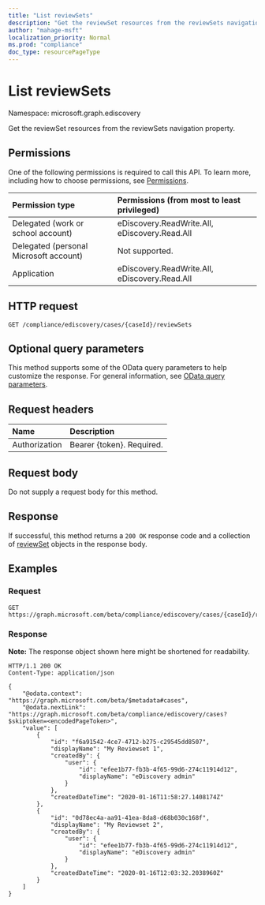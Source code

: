 ```yaml
---
title: "List reviewSets"
description: "Get the reviewSet resources from the reviewSets navigation property."
author: "mahage-msft"
localization_priority: Normal
ms.prod: "compliance"
doc_type: resourcePageType
---
```


# List reviewSets

Namespace: microsoft.graph.ediscovery

Get the reviewSet resources from the reviewSets navigation property.

## Permissions

One of the following permissions is required to call this API. To learn more, including how to choose permissions, see [Permissions](/graph/permissions-reference).

|Permission type|Permissions (from most to least privileged)|
|:---|:---|
|Delegated (work or school account)|eDiscovery.ReadWrite.All, eDiscovery.Read.All|
|Delegated (personal Microsoft account)|Not supported.|
|Application|eDiscovery.ReadWrite.All, eDiscovery.Read.All|

## HTTP request

<!-- {
  "blockType": "ignored"
}
-->

``` http
GET /compliance/ediscovery/cases/{caseId}/reviewSets
```

## Optional query parameters

This method supports some of the OData query parameters to help customize the response. For general information, see [OData query parameters](/graph/query-parameters).

## Request headers

|Name|Description|
|:---|:---|
|Authorization|Bearer {token}. Required.|

## Request body

Do not supply a request body for this method.

## Response

If successful, this method returns a `200 OK` response code and a collection of [reviewSet](../resources/reviewset.md) objects in the response body.

## Examples

### Request

<!-- {
  "blockType": "request",
  "name": "list_reviewset"
}
-->

``` http
GET https://graph.microsoft.com/beta/compliance/ediscovery/cases/{caseId}/reviewSets
```

### Response

**Note:** The response object shown here might be shortened for readability.
<!-- {
  "blockType": "response",
  "truncated": true,
  "@odata.type": "Collection(microsoft.graph.reviewSet)"
}
-->

``` http
HTTP/1.1 200 OK
Content-Type: application/json

{
    "@odata.context": "https://graph.microsoft.com/beta/$metadata#cases",
    "@odata.nextLink": "https://graph.microsoft.com/beta/compliance/ediscovery/cases?$skiptoken=<encodedPageToken>",
    "value": [
        {
            "id": "f6a91542-4ce7-4712-b275-c29545dd8507",
            "displayName": "My Reviewset 1",
            "createdBy": {
                "user": {
                    "id": "efee1b77-fb3b-4f65-99d6-274c11914d12",
                    "displayName": "eDiscovery admin"
                }
            },
            "createdDateTime": "2020-01-16T11:58:27.1408174Z"
        },
        {
            "id": "0d78ec4a-aa91-41ea-8da8-d68b030c168f",
            "displayName": "My Reviewset 2",
            "createdBy": {
                "user": {
                    "id": "efee1b77-fb3b-4f65-99d6-274c11914d12",
                    "displayName": "eDiscovery admin"
                }
            },
            "createdDateTime": "2020-01-16T12:03:32.2038960Z"
        }
    ]
}
```
